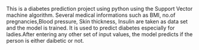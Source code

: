 This is a diabetes prediction project using python using the Support Vector machine algorithm. Several medical informations such as BMI, no.of pregnancies,Blood pressure, Skin thickness, Insulin are taken as data set and the model is trained. It is used to predict diabetes especially for ladies.After entering any other set of input values, the model predicts if the person is either daibetic or not. 
